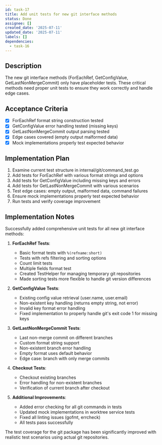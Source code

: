```yaml
---
id: task-17
title: Add unit tests for new git interface methods
status: Done
assignee: []
created_date: '2025-07-11'
updated_date: '2025-07-11'
labels: []
dependencies:
  - task-16
---
```


## Description

The new git interface methods (ForEachRef, GetConfigValue, GetLastNonMergeCommit) only have placeholder tests. These critical methods need proper unit tests to ensure they work correctly and handle edge cases.

## Acceptance Criteria

- [x] ForEachRef format string construction tested
- [x] GetConfigValue error handling tested (missing keys)
- [x] GetLastNonMergeCommit output parsing tested
- [x] Edge cases covered (empty output malformed data)
- [x] Mock implementations properly test expected behavior

## Implementation Plan

1. Examine current test structure in internal/git/command_test.go
2. Add tests for ForEachRef with various format strings and options
3. Add tests for GetConfigValue including missing keys and errors
4. Add tests for GetLastNonMergeCommit with various scenarios
5. Test edge cases: empty output, malformed data, command failures
6. Ensure mock implementations properly test expected behavior
7. Run tests and verify coverage improvement

## Implementation Notes

Successfully added comprehensive unit tests for all new git interface methods:

1. **ForEachRef Tests**:
   - Basic format tests with `%(refname:short)`
   - Tests with refs filtering and sorting options
   - Count limit tests
   - Multiple fields format test
   - Created TestHelper for managing temporary git repositories
   - Made sorting tests more flexible to handle git version differences

2. **GetConfigValue Tests**:
   - Existing config value retrieval (user.name, user.email)
   - Non-existent key handling (returns empty string, not error)
   - Invalid key format error handling
   - Fixed implementation to properly handle git's exit code 1 for missing keys

3. **GetLastNonMergeCommit Tests**:
   - Last non-merge commit on different branches
   - Custom format string support
   - Non-existent branch error handling
   - Empty format uses default behavior
   - Edge case: branch with only merge commits

4. **Checkout Tests**:
   - Checkout existing branches
   - Error handling for non-existent branches
   - Verification of current branch after checkout

5. **Additional Improvements**:
   - Added error checking for all git commands in tests
   - Updated mock implementations in worktree service tests
   - Fixed all linting issues (gofmt, errcheck)
   - All tests pass successfully

The test coverage for the git package has been significantly improved with realistic test scenarios using actual git repositories.
